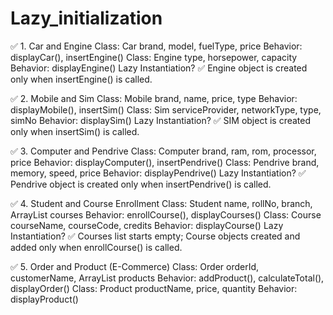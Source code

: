 # Lazy_initialization

✅ 1. Car and Engine
Class: Car
brand, model, fuelType, price
Behavior: displayCar(), insertEngine()
Class: Engine
type, horsepower, capacity
Behavior: displayEngine()
Lazy Instantiation? ✅
Engine object is created only when insertEngine() is called.

✅ 2. Mobile and Sim
Class: Mobile
brand, name, price, type
Behavior: displayMobile(), insertSim()
Class: Sim
serviceProvider, networkType, type, simNo
Behavior: displaySim()
Lazy Instantiation? ✅
SIM object is created only when insertSim() is called.

✅ 3. Computer and Pendrive
Class: Computer
brand, ram, rom, processor, price
Behavior: displayComputer(), insertPendrive()
Class: Pendrive
brand, memory, speed, price
Behavior: displayPendrive()
Lazy Instantiation? ✅
Pendrive object is created only when insertPendrive() is called.

✅ 4. Student and Course Enrollment
Class: Student
name, rollNo, branch, ArrayList<Course> courses
Behavior: enrollCourse(), displayCourses()
Class: Course
courseName, courseCode, credits
Behavior: displayCourse()
Lazy Instantiation? ✅
Courses list starts empty; Course objects created and added only when enrollCourse() is called.

✅ 5. Order and Product (E-Commerce)
Class: Order
orderId, customerName, ArrayList<Product> products
Behavior: addProduct(), calculateTotal(), displayOrder()
Class: Product
productName, price, quantity
Behavior: displayProduct()
